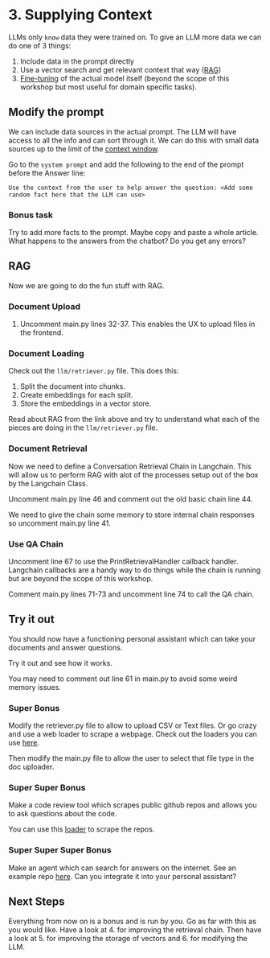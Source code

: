 # 3. Supplying Context

LLMs only `know` data they were trained on. To give an LLM more data we can do one of 3 things:

1. Include data in the prompt directly
2. Use a vector search and get relevant context that way ([RAG](https://www.pinecone.io/learn/retrieval-augmented-generation/))
3. [Fine-tuning](https://platform.openai.com/docs/guides/fine-tuning) of the actual model itself (beyond the scope of this workshop but most useful for domain specific tasks).

## Modify the prompt

We can include data sources in the actual prompt. The LLM will have access to all the info and can sort through it. We can do this with small data sources up to the limit of the [context window](https://cobusgreyling.medium.com/what-does-the-openai-16k-context-window-mean-a0d2e10f7bfa).

Go to the `system prompt` and add the following to the end of the prompt before the Answer line:

`Use the context from the user to help answer the question: <Add some random fact here that the LLM can use>`

### Bonus task

Try to add more facts to the prompt. Maybe copy and paste a whole article. What happens to the answers from the chatbot? Do you get any errors?

## RAG

Now we are going to do the fun stuff with RAG.

### Document Upload

1. Uncomment main.py lines 32-37. This enables the UX to upload files in the frontend.

### Document Loading

Check out the `llm/retriever.py` file. This does this:

1. Split the document into chunks.
2. Create embeddings for each split.
3. Store the embeddings in a vector store.

Read about RAG from the link above and try to understand what each of the pieces are doing in the `llm/retriever.py` file.

### Document Retrieval

Now we need to define a Conversation Retrieval Chain in Langchain. This will allow us to perform RAG with alot of the processes setup out of the box by the Langchain Class.

Uncomment main.py line 46 and comment out the old basic chain line 44.

We need to give the chain some memory to store internal chain responses so uncomment main.py line 41.

### Use QA Chain

Uncomment line 67 to use the PrintRetrievalHandler callback handler. Langchain callbacks are a handy way to do things while the chain is running but are beyond the scope of this workshop.

Comment main.py lines 71-73 and uncomment line 74 to call the QA chain.

## Try it out

You should now have a functioning personal assistant which can take your documents and answer questions.

Try it out and see how it works.

You may need to comment out line 61 in main.py to avoid some weird memory issues.

### Super Bonus

Modify the retriever.py file to allow to upload CSV or Text files. Or go crazy and use a web loader to scrape a webpage. Check out the loaders you can use [here](https://python.langchain.com/docs/modules/data_connection/document_loaders/).

Then modify the main.py file to allow the user to select that file type in the doc uploader.

### Super Super Bonus

Make a code review tool which scrapes public github repos and allows you to ask questions about the code.

You can use this [loader](https://python.langchain.com/docs/integrations/document_loaders/git) to scrape the repos.

### Super Super Super Bonus

Make an agent which can search for answers on the internet. See an example repo [here](https://github.com/langchain-ai/streamlit-agent/blob/main/streamlit_agent/search_and_chat.py). Can you integrate it into your personal assistant?

## Next Steps

Everything from now on is a bonus and is run by you. Go as far with this as you would like. Have a look at 4. for improving the retrieval chain. Then have a look at 5. for improving the storage of vectors and 6. for modifying the LLM.
